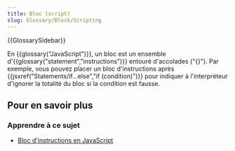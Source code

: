 ```yaml
---
title: Bloc (script)
slug: Glossary/Block/Scripting
---
```


{{GlossarySidebar}}

En {{glossary("JavaScript")}}, un bloc est un ensemble d'{{glossary("statement","instructions")}} entouré d'accolades ("{}"). Par exemple, vous pouvez placer un bloc d'instructions après {{jsxref("Statements/if...else","if (condition)")}} pour indiquer à l'interpréteur d'ignorer la totalité du bloc si la condition est fausse.

## Pour en savoir plus

### Apprendre à ce sujet

- [Bloc d'instructions en JavaScript](/fr/docs/Web/JavaScript/Reference/Instructions/bloc)
